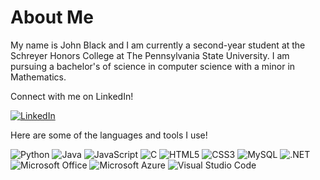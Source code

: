 # About Me
My name is John Black and I am currently a second-year student at the Schreyer Honors College at The Pennsylvania State University. I am pursuing a bachelor's of science in computer science with a minor in Mathematics.

Connect with me on LinkedIn!

[![LinkedIn](https://img.shields.io/badge/LinkedIn-0077B5?style=for-the-badge&logo=linkedin&logoColor=white 'LinkedIn')](https://www.linkedin.com/in/john-black-psu/)

Here are some of the languages and tools I use!

![Python](https://img.shields.io/badge/Python-14354C?style=for-the-badge&logo=python&logoColor=white 'Python')
![Java](https://img.shields.io/badge/Java-ED8B00?style=for-the-badge&logo=java&logoColor=white 'Java')
![JavaScript](https://img.shields.io/badge/JavaScript-F7DF1E?style=for-the-badge&logo=javascript&logoColor=black 'JavaScript')
![C](https://img.shields.io/badge/C-00599C?style=for-the-badge&logo=c&logoColor=white 'C')
![HTML5](	https://img.shields.io/badge/HTML-239120?style=for-the-badge&logo=html5&logoColor=white 'HTML5')
![CSS3](https://img.shields.io/badge/CSS-239120?&style=for-the-badge&logo=css3&logoColor=white 'CSS3')
![MySQL](https://img.shields.io/badge/MySQL-00000F?style=for-the-badge&logo=mysql&logoColor=white 'MySQL')
![.NET](https://img.shields.io/badge/.NET-5C2D91?style=for-the-badge&logo=.net&logoColor=white '.NET')
![Microsoft Office](https://img.shields.io/badge/Microsoft_Office-D83B01?style=for-the-badge&logo=microsoft-office&logoColor=white 'Microsoft Office')
![Microsoft Azure](https://img.shields.io/badge/Microsoft_Azure-0089D6?style=for-the-badge&logo=microsoft-azure&logoColor=white 'Microsoft Azure')
![Visual Studio Code](https://img.shields.io/badge/Visual_Studio_Code-0078D4?style=for-the-badge&logo=visual%20studio%20code&logoColor=white 'Visual Studio Code')
